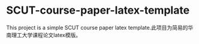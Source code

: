 # SCUT-course-paper-latex-template
This project is a simple SCUT course paper latex template.此项目为简易的华南理工大学课程论文latex模版。
